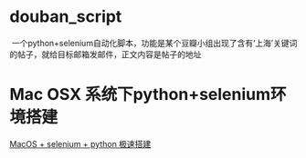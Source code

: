 # douban_script
  一个python+selenium自动化脚本，功能是某个豆瓣小组出现了含有‘上海’关键词的帖子，就给目标邮箱发邮件，正文内容是帖子的地址
# Mac OSX 系统下python+selenium环境搭建
  [MacOS + selenium + python 极速搭建](http://lolilukia.com/2017/03/15/MacOS-selenium-python%E6%9E%81%E9%80%9F%E6%90%AD%E5%BB%BA/)
